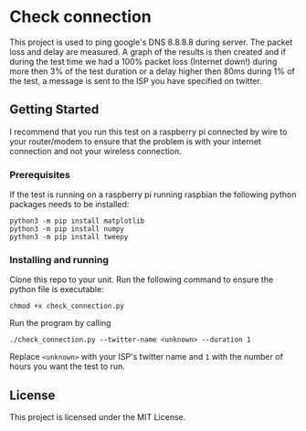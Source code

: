 # Check connection

This project is used to ping google's DNS 8.8.8.8 during server. The packet loss and delay are measured. A graph of the results is then created and if during the test time we had a 100% packet loss (Internet down!) during more then 3% of the test duration or a delay higher then 80ms during 1% of the test, a message is sent to the ISP you have specified on twitter.

## Getting Started

I recommend that you run this test on a raspberry pi connected by wire to your router/modem to ensure that the problem is with your internet connection and not your wireless connection.

### Prerequisites

If the test is running on a raspberry pi running raspbian the following python packages needs to be installed:

```
python3 -m pip install matplotlib
python3 -m pip install numpy
python3 -m pip install tweepy
```

### Installing and running

Clone this repo to your unit. Run the following command to ensure the python file is executable:

```chmod +x check_connection.py```

Run the program by calling 

```./check_connection.py --twitter-name <unknown> --duration 1```

Replace `<unknown>` with your ISP's twitter name and `1` with the number of hours you want the test to run.


## License

This project is licensed under the MIT License.
